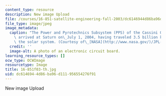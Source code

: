 ```yaml
---
content_type: resource
description: New image Upload
file: /courses/16-851-satellite-engineering-fall-2003/dc6146944d86ba96d111956554276f91_16-851f03-th.jpg
file_type: image/jpeg
image_metadata:
  caption: "The Power and Pyrotechnics Subsystem (PPS) of the Cassini Orbiter, which\
    \ arrived at Saturn on\_July 1, 2004, having traveled 3.5 billion kilometers across\
    \ the solar system. (Courtesy of\_[NASA](http://www.nasa.gov/)/JPL-Caltech.)"
  credit: ''
  image-alt: A photo of an electronic circuit board.
learning_resource_types: []
ocw_type: OCWImage
resourcetype: Image
title: 16-851f03-th.jpg
uid: dc614694-4d86-ba96-d111-956554276f91
---
```

New image Upload

